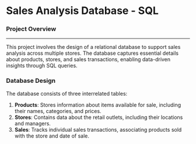 # Sales Analysis Database - SQL

### Project Overview
---

This project involves the design of a relational database to support sales analysis across multiple stores. The database captures essential details about products, stores, and sales transactions, enabling data-driven insights through SQL queries.

### Database Design

The database consists of three interrelated tables:
1. **Products**: Stores information about items available for sale, including their names, categories, and prices.
2. **Stores**: Contains data about the retail outlets, including their locations and managers.
3. **Sales**: Tracks individual sales transactions, associating products sold with the store and date of sale.
